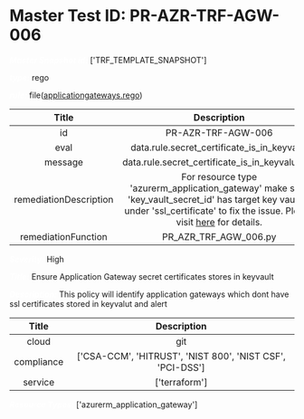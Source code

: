 



# Master Test ID: PR-AZR-TRF-AGW-006


***<font color="white">Master Snapshot Id:</font>*** ['TRF_TEMPLATE_SNAPSHOT']

***<font color="white">type:</font>*** rego

***<font color="white">rule:</font>*** file([applicationgateways.rego])  
  
  
  
  

|Title|Description|
| :---: | :---: |
|id|PR-AZR-TRF-AGW-006|
|eval|data.rule.secret_certificate_is_in_keyvalut|
|message|data.rule.secret_certificate_is_in_keyvalut_err|
|remediationDescription|For resource type 'azurerm_application_gateway' make sure 'key_vault_secret_id' has target key vault id under 'ssl_certificate' to fix the issue. Please visit <a href='https://registry.terraform.io/providers/hashicorp/azurerm/latest/docs/resources/application_gateway#key_vault_secret_id' target='_blank'>here</a> for details.|
|remediationFunction|PR_AZR_TRF_AGW_006.py|


***<font color="white">Severity:</font>*** High

***<font color="white">Title:</font>*** Ensure Application Gateway secret certificates stores in keyvault

***<font color="white">Description:</font>*** This policy will identify application gateways which dont have ssl certificates stored in keyvalut and alert  
  
  

|Title|Description|
| :---: | :---: |
|cloud|git|
|compliance|['CSA-CCM', 'HITRUST', 'NIST 800', 'NIST CSF', 'PCI-DSS']|
|service|['terraform']|


***<font color="white">Resource Types:</font>*** ['azurerm_application_gateway']


[applicationgateways.rego]: https://github.com/prancer-io/prancer-compliance-test/tree/master/azure/terraform/applicationgateways.rego
